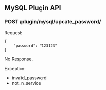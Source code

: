 ## MySQL Plugin API

### POST /plugin/mysql/update_password/

Request:

    {
        "password": "123123"
    }

No Response.

Exception:

* invalid_password
* not_in_service
